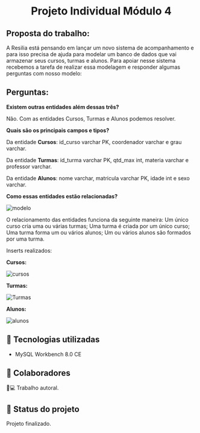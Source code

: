 <h1 align="center"> Projeto Individual Módulo 4</h1>

## Proposta do trabalho:
A Resilia está pensando em lançar um novo sistema de acompanhamento e para isso precisa de ajuda para modelar um banco de dados que vai armazenar seus cursos, turmas e alunos.
Para apoiar nesse sistema recebemos a tarefa de realizar essa modelagem e responder algumas perguntas com nosso modelo:

## Perguntas:
<strong>Existem outras entidades além dessas três? </strong>

Não. Com as entidades Cursos, Turmas e Alunos podemos resolver.

<strong>Quais são os principais campos e tipos? </strong>

Da entidade <strong>Cursos</strong>: id_curso varchar PK, coordenador varchar e grau varchar.

Da entidade <strong>Turmas</strong>: id_turma varchar PK, qtd_max int, materia varchar e professor varchar.

Da entidade <strong>Alunos</strong>: nome varchar, matricula varchar PK, idade int e sexo varchar.

<strong>Como essas entidades estão relacionadas?</strong>

![modelo](https://user-images.githubusercontent.com/83782674/224764021-4257d1c2-15a4-45c4-8c8e-16e40dd2d2a7.jpg)

O relacionamento das entidades funciona da seguinte maneira:
Um único curso cria uma ou várias turmas;
Uma turma é criada por um único curso;
Uma turma forma um ou vários alunos;
Um ou vários alunos são formados por uma turma.

Inserts realizados:

<strong>Cursos:</strong>

![cursos](https://user-images.githubusercontent.com/83782674/224764113-f225b1ed-5126-4f4d-889f-4eecb7eb88b9.jpg)

<strong>Turmas:</strong>

![Turmas](https://user-images.githubusercontent.com/83782674/224764160-0240fb3e-29a7-497e-a92b-fa735bf6ef3a.jpg)

<strong>Alunos:</strong>

![alunos](https://user-images.githubusercontent.com/83782674/224764213-dfe20784-4faf-4eda-a0e1-a633a1517404.jpg)

## :wrench: Tecnologias utilizadas
* MySQL Workbench 8.0 CE

## :handshake: Colaboradores
🧑💻 Trabalho autoral.

## :dart: Status do projeto
Projeto finalizado.
